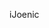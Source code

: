 iJoenic
<!---
iJoenic/iJoenic is a ✨ special ✨ repository because its `README.md` (this file) appears on your GitHub profile.
You can click the Preview link to take a look at your changes.
--->
